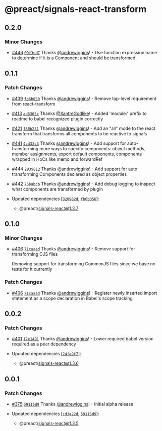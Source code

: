 # @preact/signals-react-transform

## 0.2.0

### Minor Changes

- [#446](https://github.com/preactjs/signals/pull/446) [`09f3ed7`](https://github.com/preactjs/signals/commit/09f3ed7c5b7a5a3a86673dfc73cd868766e0eefc) Thanks [@andrewiggins](https://github.com/andrewiggins)! - Use function expression name to determine if it is a Component and should be transformed.

## 0.1.1

### Patch Changes

- [#439](https://github.com/preactjs/signals/pull/439) [`fb6b050`](https://github.com/preactjs/signals/commit/fb6b050be305294fa3ea5b883c51a375f1720f78) Thanks [@andrewiggins](https://github.com/andrewiggins)! - Remove top-level requirement from react-transform

* [#413](https://github.com/preactjs/signals/pull/413) [`ad6305c`](https://github.com/preactjs/signals/commit/ad6305c973160fb1272b6ad2e3783e6e3410f9de) Thanks [@XantreGodlike](https://github.com/XantreGodlike)! - Added 'module:' prefix to readme to babel recognized plugin correctly

- [#421](https://github.com/preactjs/signals/pull/421) [`f80b251`](https://github.com/preactjs/signals/commit/f80b251d7333e1a1d82e537969a15ba17657c82f) Thanks [@andrewiggins](https://github.com/andrewiggins)! - Add an "all" mode to the react transform that transforms all components to be reactive to signals

* [#441](https://github.com/preactjs/signals/pull/441) [`4c433c3`](https://github.com/preactjs/signals/commit/4c433c32469d3a79b1a3e4d523f111b6bec3a187) Thanks [@andrewiggins](https://github.com/andrewiggins)! - Add support for auto-transforming more ways to specify components: object methods, member assignments, export default components, components wrapped in HoCs like memo and forwardRef

- [#444](https://github.com/preactjs/signals/pull/444) [`2939812`](https://github.com/preactjs/signals/commit/2939812a972b62830e0a839dcc9a8024ab5c7bc8) Thanks [@andrewiggins](https://github.com/andrewiggins)! - Add support for auto transforming Components declared as object properties

* [#442](https://github.com/preactjs/signals/pull/442) [`76babcb`](https://github.com/preactjs/signals/commit/76babcb520594bb200fd69ac4840a7df5f259752) Thanks [@andrewiggins](https://github.com/andrewiggins)! - Add debug logging to inspect what components are transformed by plugin

* Updated dependencies [[`020982d`](https://github.com/preactjs/signals/commit/020982d2f3039817527aaa000a5697486a870c9d), [`fb6b050`](https://github.com/preactjs/signals/commit/fb6b050be305294fa3ea5b883c51a375f1720f78)]:
  - @preact/signals-react@1.3.7

## 0.1.0

### Minor Changes

- [#406](https://github.com/preactjs/signals/pull/406) [`71caaad`](https://github.com/preactjs/signals/commit/71caaad9c69da4bd6a1c9bf1926562162a109dfb) Thanks [@andrewiggins](https://github.com/andrewiggins)! - Remove support for transforming CJS files

  Removing support for transforming CommonJS files since we have no tests for it currently

### Patch Changes

- [#406](https://github.com/preactjs/signals/pull/406) [`71caaad`](https://github.com/preactjs/signals/commit/71caaad9c69da4bd6a1c9bf1926562162a109dfb) Thanks [@andrewiggins](https://github.com/andrewiggins)! - Register newly inserted import statement as a scope declaration in Babel's scope tracking

## 0.0.2

### Patch Changes

- [#401](https://github.com/preactjs/signals/pull/401) [`17e1491`](https://github.com/preactjs/signals/commit/17e1491a27afedc714c6b0ab1e9fbf88d0d6433c) Thanks [@andrewiggins](https://github.com/andrewiggins)! - Lower required babel version required as a peer dependency

- Updated dependencies [[`24fa9f7`](https://github.com/preactjs/signals/commit/24fa9f791d70baba35bdce722f71ce63ac091a4d)]:
  - @preact/signals-react@1.3.6

## 0.0.1

### Patch Changes

- [#375](https://github.com/preactjs/signals/pull/375) [`59115d9`](https://github.com/preactjs/signals/commit/59115d9ea6dfa073255f9803dd7e8a09892d2acc) Thanks [@andrewiggins](https://github.com/andrewiggins)! - Initial alpha release

- Updated dependencies [[`cd3a22d`](https://github.com/preactjs/signals/commit/cd3a22d628c3a535108bc45b8151505dd6fc51c8), [`59115d9`](https://github.com/preactjs/signals/commit/59115d9ea6dfa073255f9803dd7e8a09892d2acc)]:
  - @preact/signals-react@1.3.5
